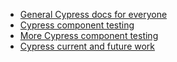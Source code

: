 - [General Cypress docs for everyone](https://docs.cypress.io/)
- [Cypress component testing](https://github.com/bahmutov/cypress-react-unit-test) 
- [More Cypress component testing](https://glebbahmutov.com/blog/my-vision-for-component-tests/)
- [Cypress current and future work](https://slides.com/bahmutov/sdet)